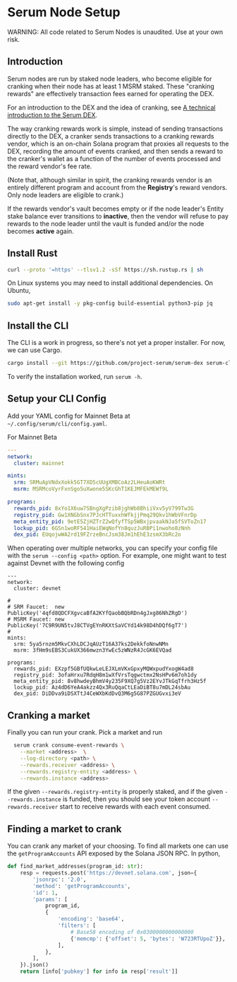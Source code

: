 # Serum Node Setup

WARNING: All code related to Serum Nodes is unaudited. Use at your own risk.

## Introduction

Serum nodes are run by staked node leaders, who become eligible for cranking
when their node has at least 1 MSRM staked. These "cranking rewards"
are effectively transaction fees earned for operating the DEX.

For an introduction to the DEX and the idea of cranking, see
[A technical introduction to the Serum DEX](https://docs.google.com/document/d/1isGJES4jzQutI0GtQGuqtrBUqeHxl_xJNXdtOv4SdII/edit).

The way cranking rewards work is simple, instead of sending transactions directly to the DEX,
a cranker sends transactions to a cranking rewards vendor, which is an on-chain
Solana program that proxies all requests to the DEX, recording the amount of events
cranked, and then sends a reward to the cranker's wallet as a function of the number
of events processed and the reward vendor's fee rate.

(Note that, although similar in spirit, the cranking rewards vendor is an entirely different
program and account from the **Registry**'s reward vendors. Only node leaders are eligible
to crank.)

If the rewards vendor's vault becomes empty or if the node leader's Entity stake
balance ever transitions to **inactive**, then the vendor will refuse to pay
rewards to the node leader until the vault is funded and/or the node becomes **active** again.

## Install Rust

```bash
curl --proto '=https' --tlsv1.2 -sSf https://sh.rustup.rs | sh
```

On Linux systems you may need to install additional dependencies. On Ubuntu,

```bash
sudo apt-get install -y pkg-config build-essential python3-pip jq
```

## Install the CLI

The CLI is a work in progress, so there's not yet a proper installer.
For now, we can use Cargo.

```bash
cargo install --git https://github.com/project-serum/serum-dex serum-cli
```

To verify the installation worked, run `serum -h`.

## Setup your CLI Config

Add your YAML config for Mainnet Beta at `~/.config/serum/cli/config.yaml`.

For Mainnet Beta

```yaml
---
network:
  cluster: mainnet

mints:
  srm: SRMuApVNdxXokk5GT7XD5cUUgXMBCoAz2LHeuAoKWRt
  msrm: MSRMcoVyrFxnSgo5uXwone5SKcGhT1KEJMFEkMEWf9L

programs:
  rewards_pid: 8xYo1X6uw7SBngXgPzib8jghWb8BhiiVxv5yV799Tw3G
  registry_pid: Gw1XNGbSnx7PJcHTTuxxhWfkjjPmq29Qkv1hWbVFnrDp
  meta_entity_pid: 9etE5ZjHZTrZ2wQfyfTSp5WBxjpvaakNJa5fSVToZn17
  lockup_pid: 6GSn1woRF541HaiEWqNofYn8quzJuRBPi1nwoho8zNnh
  dex_pid: EUqojwWA2rd19FZrzeBncJsm38Jm1hEhE3zsmX3bRc2o
```

When operating over multiple networks, you can specify your config file with the
`serum --config <path>` option. For example, one might want to test
against Devnet with the following config

```
---
network:
  cluster: devnet

#
# SRM Faucet:  new PublicKey('4qfd8QDCFXgvcaBfA2KYfQaobBQbRDn4gJxg86NhZRgD')
# MSRM Faucet: new PublicKey('7C9R9UN5tvJ8CTVgEYnRKXtSaVCYd14k98D4hDQf6gT7')
#
mints:
  srm: 5ya5rnzm5MkvCXhLDCJqAUzT16A37ks2DekkfoNnwNMn
  msrm: 3fHm9sEBS3CukUX366mwzn3YwEc5zWNzR4JcGK6EVQad

programs:
  rewards_pid: EXzpf5GBfUQkwLeLEJXLmVKxGpxyMQWxpudYxogW4ad8
  registry_pid: 3ofaHrxu7RdqH8m1wXfVrsTqgwctmx2NsHPv6m7oh1dy
  meta_entity_pid: 8v8hwdeyBhmV4y235F9XQ7g5Vz2EYvJTkGqTfrh3Hz5f
  lockup_pid: Az4dD6YeA4akzz4Qx3RuQqaCtLEaDiBT8u7mDL24sbAu
  dex_pid: DiDDva9iDSXTtJ4CeWXbKdDvQ3M6g5G87PZGUGvxi3eV
```

## Cranking a market

Finally you can run your crank. Pick a market and run

```bash
  serum crank consume-event-rewards \
    --market <address>  \
    --log-directory <path> \
    --rewards.receiver <address> \
    --rewards.registry-entity <address> \
    --rewards.instance <address>
```

If the given `--rewards.registry-entity` is properly staked, and if the given
`--rewards.instance` is funded, then you should see your token account
`--rewards.receiver` start to receive rewards with each event consumed.

## Finding a market to crank

You can crank any market of your choosing. To find all markets one can use the `getProgramAccounts`
API exposed by the Solana JSON RPC. In python,

```python
def find_market_addresses(program_id: str):
    resp = requests.post('https://devnet.solana.com', json={
        'jsonrpc': '2.0',
        'method': 'getProgramAccounts',
        'id': 1,
        'params': [
            program_id,
            {
                'encoding': 'base64',
                'filters': [
                    # Base58 encoding of 0x0300000000000000
                    {'memcmp': {'offset': 5, 'bytes': 'W723RTUpoZ'}},
                ],
            },
        ],
    }).json()
    return [info['pubkey'] for info in resp['result']]
```
